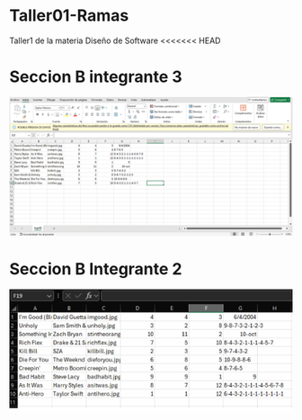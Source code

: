 # Taller01-Ramas
Taller1 de la materia Diseño de Software
<<<<<<< HEAD
# Seccion B integrante 3
![alt text](image.png)
# Seccion B Integrante 2
![alt text](ordenamiento.PNG)
